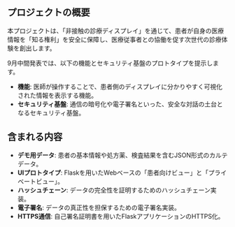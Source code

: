 ## プロジェクトの概要

本プロジェクトは、「非接触の診療ディスプレイ」を通じて、患者が自身の医療情報を「知る権利」を安全に保障し、医療従事者との協働を促す次世代の診療体験を創出します。

9月中間発表では、以下の機能とセキュリティ基盤のプロトタイプを提示します。

*   **機能**: 医師が操作することで、患者側のディスプレイに分かりやすく可視化された情報を表示する機能。
*   **セキュリティ基盤**: 通信の暗号化や電子署名といった、安全な対話の土台となるセキュリティ基盤。

## 含まれる内容

*   **デモ用データ**: 患者の基本情報や処方薬、検査結果を含むJSON形式のカルテデータ。
*   **UIプロトタイプ**: Flaskを用いたWebベースの「患者向けビュー」と「プライベートビュー」。
*   **ハッシュチェーン**: データの完全性を証明するためのハッシュチェーン実装。
*   **電子署名**: データの真正性を担保するための電子署名実装。
*   **HTTPS通信**: 自己署名証明書を用いたFlaskアプリケーションのHTTPS化。

